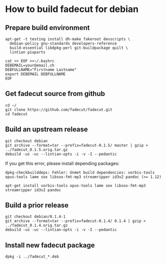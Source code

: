 # How to build fadecut for debian

## Prepare build environment

	apt-get -t testing install dh-make fakeroot devscripts \
	  debian-policy gnu-standards developers-reference
	  build-essential libdpkg-perl git-buildpackage quilt \
	  lintian piuparts

	cat << EOF >>~/.bashrc
	DEBEMAIL=your@email.ch
	DEBFULLNAME="Firstname Lastname"
	export DEBEMAIL DEBFULLNAME
	EOF

## Get fadecut source from github

	cd ~/
	git clone https://github.com/fadecut/fadecut.git
	cd fadecut

## Build an upstream release

	git checkout debian
	git archive --format=tar --prefix=fadecut-0.1.5/ master | gzip > ../fadecut_0.1.5.orig.tar.gz
	debuild -us -uc --lintian-opts -i -v -I --pedantic

If you get this error, please install depending packages:

	dpkg-checkbuilddeps: Fehler: Unmet build dependencies: vorbis-tools opus-tools lame sox libsox-fmt-mp3 streamripper id3v2 pandoc (>= 1.12)

	apt-get install vorbis-tools opus-tools lame sox libsox-fmt-mp3 streamripper id3v2 pandoc

## Build a prior release

	git checkout debian/0.1.4-1
	git archive --format=tar --prefix=fadecut-0.1.4/ 0.1.4 | gzip > ../fadecut_0.1.4.orig.tar.gz
	debuild -us -uc --lintian-opts -i -v -I --pedantic

## Install new fadecut package

	dpkg -i ../fadecut_*.deb
